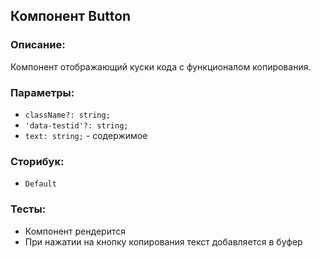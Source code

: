 ## Компонент Button

### Описание:

Компонент отображающий куски кода с функционалом копирования.

### Параметры:

- `className?: string;`
- `'data-testid'?: string;`
- `text: string;` - содержимое

### Сторибук:

- `Default`

### Тесты:

- Компонент рендерится
- При нажатии на кнопку копирования текст добавляется в буфер
